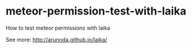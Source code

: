 meteor-permission-test-with-laika
=================================

How to test meteor permissions with laika

See more: http://arunoda.github.io/laika/
